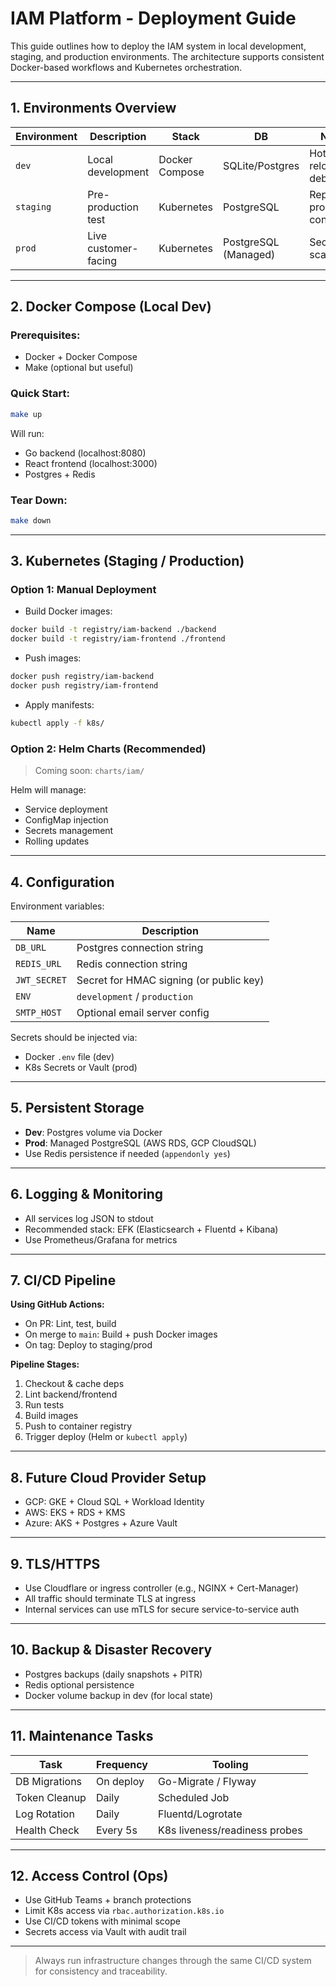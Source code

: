 # IAM Platform - Deployment Guide

This guide outlines how to deploy the IAM system in local development, staging, and production environments. The architecture supports consistent Docker-based workflows and Kubernetes orchestration.

---

## 1. Environments Overview

| Environment | Description               | Stack         | DB         | Notes                            |
|-------------|---------------------------|---------------|------------|----------------------------------|
| `dev`       | Local development         | Docker Compose| SQLite/Postgres | Hot reload, debugging        |
| `staging`   | Pre-production test       | Kubernetes    | PostgreSQL | Replica of production config     |
| `prod`      | Live customer-facing      | Kubernetes    | PostgreSQL (Managed) | Secure, scaled, HA    |

---

## 2. Docker Compose (Local Dev)

### Prerequisites:
- Docker + Docker Compose
- Make (optional but useful)

### Quick Start:
```bash
make up
```

Will run:
- Go backend (localhost:8080)
- React frontend (localhost:3000)
- Postgres + Redis

### Tear Down:
```bash
make down
```

---

## 3. Kubernetes (Staging / Production)

### Option 1: Manual Deployment

- Build Docker images:
```bash
docker build -t registry/iam-backend ./backend
docker build -t registry/iam-frontend ./frontend
```

- Push images:
```bash
docker push registry/iam-backend
docker push registry/iam-frontend
```

- Apply manifests:
```bash
kubectl apply -f k8s/
```

### Option 2: Helm Charts (Recommended)

> Coming soon: `charts/iam/`

Helm will manage:
- Service deployment
- ConfigMap injection
- Secrets management
- Rolling updates

---

## 4. Configuration

Environment variables:

| Name            | Description                        |
|-----------------|------------------------------------|
| `DB_URL`        | Postgres connection string         |
| `REDIS_URL`     | Redis connection string            |
| `JWT_SECRET`    | Secret for HMAC signing (or public key) |
| `ENV`           | `development` / `production`       |
| `SMTP_HOST`     | Optional email server config       |

Secrets should be injected via:
- Docker `.env` file (dev)
- K8s Secrets or Vault (prod)

---

## 5. Persistent Storage

- **Dev**: Postgres volume via Docker
- **Prod**: Managed PostgreSQL (AWS RDS, GCP CloudSQL)
- Use Redis persistence if needed (`appendonly yes`)

---

## 6. Logging & Monitoring

- All services log JSON to stdout
- Recommended stack: EFK (Elasticsearch + Fluentd + Kibana)
- Use Prometheus/Grafana for metrics

---

## 7. CI/CD Pipeline

**Using GitHub Actions:**
- On PR: Lint, test, build
- On merge to `main`: Build + push Docker images
- On tag: Deploy to staging/prod

**Pipeline Stages:**
1. Checkout & cache deps
2. Lint backend/frontend
3. Run tests
4. Build images
5. Push to container registry
6. Trigger deploy (Helm or `kubectl apply`)

---

## 8. Future Cloud Provider Setup

- GCP: GKE + Cloud SQL + Workload Identity
- AWS: EKS + RDS + KMS
- Azure: AKS + Postgres + Azure Vault

---

## 9. TLS/HTTPS

- Use Cloudflare or ingress controller (e.g., NGINX + Cert-Manager)
- All traffic should terminate TLS at ingress
- Internal services can use mTLS for secure service-to-service auth

---

## 10. Backup & Disaster Recovery

- Postgres backups (daily snapshots + PITR)
- Redis optional persistence
- Docker volume backup in dev (for local state)

---

## 11. Maintenance Tasks

| Task             | Frequency | Tooling           |
|------------------|-----------|-------------------|
| DB Migrations    | On deploy | Go-Migrate / Flyway |
| Token Cleanup    | Daily     | Scheduled Job     |
| Log Rotation     | Daily     | Fluentd/Logrotate |
| Health Check     | Every 5s  | K8s liveness/readiness probes |

---

## 12. Access Control (Ops)

- Use GitHub Teams + branch protections
- Limit K8s access via `rbac.authorization.k8s.io`
- Use CI/CD tokens with minimal scope
- Secrets access via Vault with audit trail

---

> Always run infrastructure changes through the same CI/CD system for consistency and traceability.
